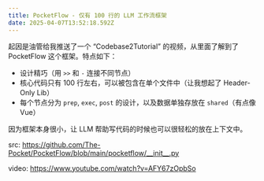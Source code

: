 ```yaml
---
title: PocketFlow - 仅有 100 行的 LLM 工作流框架
date: 2025-04-07T13:52:18.592Z
---
```


起因是油管给我推送了一个 “Codebase2Tutorial” 的视频，从里面了解到了 PocketFlow 这个框架。特点如下：
- 设计精巧（用 `>>` 和 `-` 连接不同节点）
- 核心代码只有 100 行左右，可以被包含在单个文件中（让我想起了 Header-Only Lib）
- 每个节点分为 `prep`, `exec`, `post` 的设计，以及数据单独存放在 `shared`（有点像 Vue）

因为框架本身很小，让 LLM 帮助写代码的时候也可以很轻松的放在上下文中。

src: https://github.com/The-Pocket/PocketFlow/blob/main/pocketflow/__init__.py

video: https://www.youtube.com/watch?v=AFY67zOpbSo